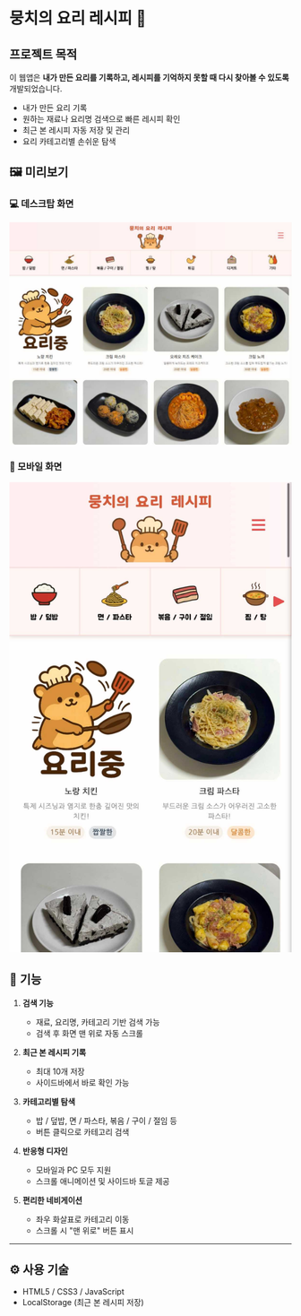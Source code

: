 # 뭉치의 요리 레시피 🍳

## 프로젝트 목적
이 웹앱은 **내가 만든 요리를 기록하고, 레시피를 기억하지 못할 때 다시 찾아볼 수 있도록** 개발되었습니다.  
- 내가 만든 요리 기록  
- 원하는 재료나 요리명 검색으로 빠른 레시피 확인  
- 최근 본 레시피 자동 저장 및 관리  
- 요리 카테고리별 손쉬운 탐색  

## 🖼️ 미리보기

### 💻 데스크탑 화면
![데스크탑 화면](./image/capture.jpg)

### 📱 모바일 화면
![모바일 화면](./image/capture_mobile.jpg)

## 🧩 기능

1. **검색 기능**  
   - 재료, 요리명, 카테고리 기반 검색 가능  
   - 검색 후 화면 맨 위로 자동 스크롤

2. **최근 본 레시피 기록**  
   - 최대 10개 저장  
   - 사이드바에서 바로 확인 가능  

3. **카테고리별 탐색**  
   - 밥 / 덮밥, 면 / 파스타, 볶음 / 구이 / 절임 등  
   - 버튼 클릭으로 카테고리 검색  

4. **반응형 디자인**  
   - 모바일과 PC 모두 지원  
   - 스크롤 애니메이션 및 사이드바 토글 제공

5. **편리한 네비게이션**  
   - 좌우 화살표로 카테고리 이동  
   - 스크롤 시 "맨 위로" 버튼 표시  

---

## ⚙️ 사용 기술

- HTML5 / CSS3 / JavaScript
- LocalStorage (최근 본 레시피 저장)


